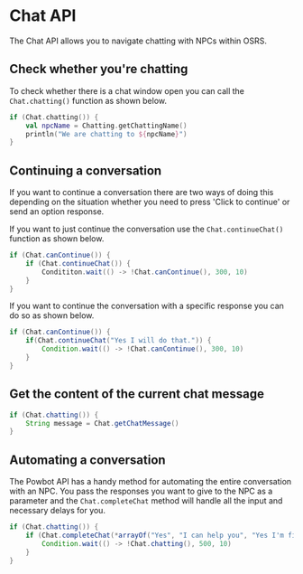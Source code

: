 # Chat API
The Chat API allows you to navigate chatting with NPCs within OSRS.

## Check whether you're chatting
To check whether there is a chat window open you can call the `Chat.chatting()` function as shown below.

```kotlin
if (Chat.chatting()) {
    val npcName = Chatting.getChattingName()
    println("We are chatting to ${npcName}")
}
```

## Continuing a conversation
If you want to continue a conversation there are two ways of doing this depending on the situation whether you need to press 'Click to continue' or send an option response.

If you want to just continue the conversation use the `Chat.continueChat()` function as shown below.

```java
if (Chat.canContinue()) {
    if (Chat.continueChat()) {
        Condititon.wait(() -> !Chat.canContinue(), 300, 10)
    }
}
```

If you want to continue the conversation with a specific response you can do so as shown below.

```java
if (Chat.canContinue()) {
    if(Chat.continueChat("Yes I will do that.")) {
        Condition.wait(() -> !Chat.canContinue(), 300, 10)
    }
}
```

## Get the content of the current chat message
```java
if (Chat.chatting()) {
    String message = Chat.getChatMessage()
}
```

## Automating a conversation
The Powbot API has a handy method for automating the entire conversation with an NPC. You pass the responses you want to give to the NPC as a parameter and the `Chat.completeChat` method will handle all the input and necessary delays for you.

```java
if (Chat.chatting()) {
    if (Chat.completeChat(*arrayOf("Yes", "I can help you", "Yes I'm fiunished talking"))) {
        Condition.wait(() -> !Chat.chatting(), 500, 10)
    }
}
```
